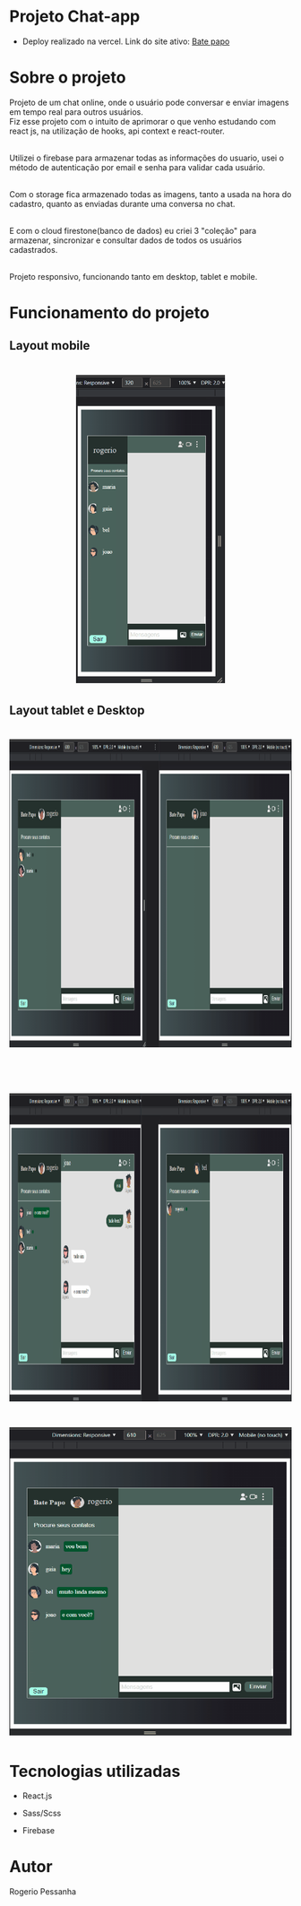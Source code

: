 # Projeto Chat-app

- Deploy realizado na vercel. 
Link do site ativo: [Bate papo](https://bate-papo-online.vercel.app/registro)

# Sobre o projeto

Projeto de um chat online, onde o usuário pode conversar e enviar imagens em tempo real para outros usuários.</br>
Fiz esse projeto com o intuito de aprimorar o que venho estudando com react js, na utilização de hooks, api context e react-router. </br></br>

Utilizei o firebase para armazenar todas as informações do usuario, usei o método de autenticação por email e senha para validar cada usuário.</br></br>

Com o storage fica armazenado todas as imagens, tanto a usada na hora do cadastro, quanto as enviadas durante uma conversa no chat.</br></br>

E com o cloud firestone(banco de dados) eu criei 3 "coleção" para armazenar, sincronizar e consultar dados de todos os usuários cadastrados.</br></br>

Projeto responsivo, funcionando tanto em desktop, tablet e mobile.

# Funcionamento do projeto

## Layout mobile

<h1 align="center">
  <img  height="550px" src="https://github.com/rogeriopessanha/chat/blob/main/chat-app/src/img/readme-info/mobile.gif" />
</h1>


## Layout tablet e Desktop

<h1 align="center">
  <img width="850px" height="550px" src="https://github.com/rogeriopessanha/chat/blob/main/chat-app/src/img/readme-info/chat-conversa.gif" />
</h1> </br>

<h1 align="center">
  <img width="850px" height="550px" src="https://github.com/rogeriopessanha/chat/blob/main/chat-app/src/img/readme-info/chat-img-gaia.gif" />
</h1>

<h1 align="center">
  <img width="550px" height="550px" src="https://github.com/rogeriopessanha/chat/blob/main/chat-app/src/img/readme-info/chat-completo.gif" />
</h1>


# Tecnologias utilizadas

- React.js 

- Sass/Scss

- Firebase

# Autor

Rogerio Pessanha

